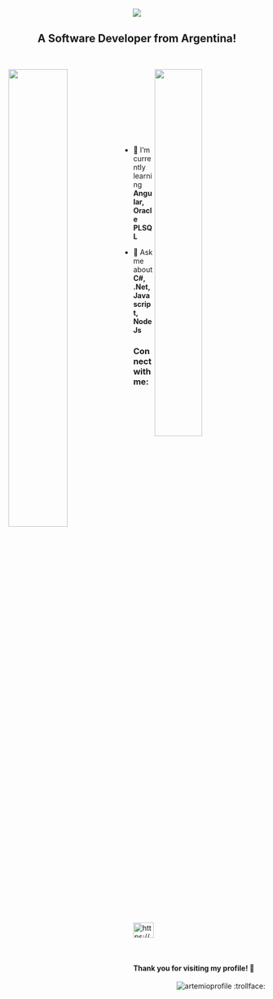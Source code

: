 
<h1 align="center">
  <img align="center" src="https://readme-typing-svg.herokuapp.com?color=6533F7&size=28&width=500&duration=3000&height=81&center=true&vCenter=true&lines=Hi+%F0%9F%91%8B%2C+I'm+Artemio+Lucero"/>
</h1>

<h2 align="center">A Software Developer from Argentina!</h2>
<br/>

<p>
  <img align="left" width="48%" src="https://github-readme-streak-stats.herokuapp.com/?user=ArteMaxL&theme=tokyonight" />
  <img align="right" width="43%" src="https://github-readme-stats.vercel.app/api?username=ArteMaxL&show_icons=true&card_width=400&height=600&theme=tokyonight" />
</p>

<br/><br/><br/><br/><br/><br/><br/><br/>

- 🌱 I’m currently learning **Angular, Oracle PLSQL**

- 💬 Ask me about **C#, .Net, Javascript, NodeJs**

<h3 align="left">Connect with me:</h3>
<p align="left">
<a href="https://www.linkedin.com/in/artemio-lucero/" target="blank"><img align="center" src="https://raw.githubusercontent.com/rahuldkjain/github-profile-readme-generator/master/src/images/icons/Social/linked-in-alt.svg" alt="https://www.linkedin.com/in/artemio-lucero/" height="30" width="40" /></a>
</p>

<br/>
<h4>Thank you for visiting my profile! 👋</h4> 

<p align="right"> <img src="https://komarev.com/ghpvc/?username=ArteMaxL&label=Profile%20views&color=D61C4E&style=flat" alt="artemioprofile" /> :trollface: </p>

<!--
**ArteMaxL/ArteMaxL** is a ✨ _special_ ✨ repository because its `README.md` (this file) appears on your GitHub profile.

Here are some ideas to get you started:

- 🔭 I’m currently working on ...
- 🌱 I’m currently learning ...
- 👯 I’m looking to collaborate on ...
- 🤔 I’m looking for help with ...
- 💬 Ask me about ...
- 📫 How to reach me: ...
- 😄 Pronouns: ...
- ⚡ Fun fact: ...
-->
